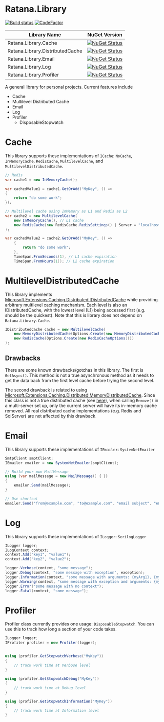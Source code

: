 # Ratana.Library

[![Build status](https://ci.appveyor.com/api/projects/status/osjl0yc29i7i5tv7/branch/master?svg=true)](https://ci.appveyor.com/project/superkarn/ratanalibrary/branch/master)
[![CodeFactor](https://www.codefactor.io/repository/github/superkarn/ratana.library/badge)](https://www.codefactor.io/repository/github/superkarn/ratana.library)

|Library Name                    | NuGet Version |
|--------------------------------|---------------|
|Ratana.Library.Cache            | [![NuGet Status](https://img.shields.io/nuget/v/Ratana.Library.Cache.svg)](https://www.nuget.org/packages/Ratana.Library.Cache)                        |
|Ratana.Library.DistributedCache | [![NuGet Status](https://img.shields.io/nuget/v/Ratana.Library.DistributedCache.svg)](https://www.nuget.org/packages/Ratana.Library.DistributedCache)  |
|Ratana.Library.Email            | [![NuGet Status](https://img.shields.io/nuget/v/Ratana.Library.Email.svg)](https://www.nuget.org/packages/Ratana.Library.Email)                        |
|Ratana.Library.Log              | [![NuGet Status](https://img.shields.io/nuget/v/Ratana.Library.Log.svg)](https://www.nuget.org/packages/Ratana.Library.Log)                            |
|Ratana.Library.Profiler         | [![NuGet Status](https://img.shields.io/nuget/v/Ratana.Library.Profiler.svg)](https://www.nuget.org/packages/Ratana.Library.Profiler)                  |


A general library for personal projects.  Current features include
* Cache
* Multilevel Distributed Cache
* Email
* Log
* Profiler
    * DisposableStopwatch

# Cache
This library supports these implementations of `ICache`: `NoCache`, `InMemoryCache`, `RedisCache`, `MultilevelCache`, and `MultilevelDistributedCache`.  

```C#
// Redis
var cache1 = new InMemoryCache();
            
var cachedValue1 = cache1.GetOrAdd("MyKey", () =>
{
    return "do some work";
});

// Multilevel cache using InMemory as L1 and Redis as L2
var cache2 = new MultilevelCache(
    new InMemoryCache(), // L1 cache
    new RedisCache(new RedisCache.RedisSettings() { Server = "localhost" }) // L2 cache
);

var cachedValue2 = cache2.GetOrAdd("MyKey", () =>
    {
        return "do some work";
    },
    TimeSpan.FromSeconds(1), // L1 cache expiration
    TimeSpan.FromHours(1)); // L2 cache expiration
```


# MultilevelDistributedCache
This library implements [Microsoft.Extensions.Caching.Distributed.IDistributedCache](https://docs.microsoft.com/en-us/dotnet/api/microsoft.extensions.caching.distributed.idistributedcache) while providing arbitrary multilevel caching mechanism.  Each level is also an IDistributedCache, with the lowest level (L1) being accessed first (e.g. should be the quickest).  Note that this is library does not depend on `Ratana.Library.Cache`.

```C#
IDistributedCache cache = new MultilevelCache(
    new MemoryDistributedCache(Options.Create(new MemoryDistributedCacheOptions())), // L1 cache
    new RedisCache(Options.Create(new RedisCacheOptions()))                          // L2 Cache
);
```

## Drawbacks
There are some known drawbacks/gotchas in this library.  The first is `GetAsync()`.  This method is not a true asynchronous method as it needs to get the data back from the first level cache before trying the second level.

The second drawback is related to using [Microsoft.Extensions.Caching.Distributed.MemoryDistributedCache](https://docs.microsoft.com/en-us/dotnet/api/microsoft.extensions.caching.distributed.memorydistributedcache).  Since this class is not a true distributed cache (see [here](https://github.com/aspnet/Caching/issues/322)), when calling `Remove()` in a multi-server set up, only the current server will have its in-memory cache removed.  All real distributed cache implementations (e.g. Redis and SqlServer) are not affected by this drawback.



# Email
This library supports these implementations of `IEmailer`: `SystemNetEmailer`

```C#
SmtpClient smptClient;
IEmailer emailer = new SystemNetEmailer(smptClient);

// Build your own MailMessage
using (var mailMessage = new MailMessage() { })
{
    emailer.Send(mailMessage);
}

// Use shortcut
emailer.Send("from@example.com", "to@example.com", "email subject", "email body");
```


# Log
This library supports these implementations of `ILogger`: `SerilogLogger`

```C#
ILogger logger;
ILogContext context;
context.Add("key1", "value1");
context.Add("key2", "value2");

logger.Verbose(context, "some message");
logger.Debug(context, "some message with exception", exception);
logger.Information(context, "some message with arguments: {myArg1}, {myArg2}", myArg1, myArg2);
logger.Warning(context, "some message with exception and arguments: {myArg1}, {myArg2}", exception, myArg1, myArg2);
logger.Error("some message with no context");
logger.Fatal(context, "some message");
```


# Profiler
Profiler class currently provides one usage: `DisposableStopwatch`.  You can use this to track how long a section of your code takes.

```C#
ILogger logger;
IProfiler profiler = new Profiler(logger);

       
using (profiler.GetStopwatchVerbose("MyKey"))
{
    // track work time at Verbose level
}
       
using (profiler.GetStopwatchDebug("MyKey"))
{
    // track work time at Debug level
}

using (profiler.GetStopwatchInformation("MyKey"))
{
    // track work time at Information level
}
```
